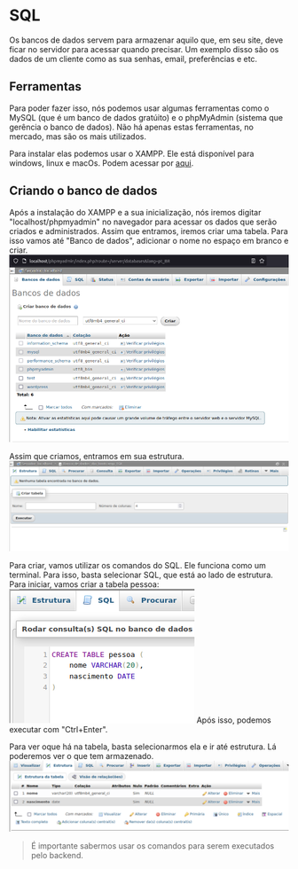 # SQL

Os bancos de dados servem para armazenar aquilo que, em seu site, deve ficar no servidor para acessar quando precisar. Um exemplo disso são os dados de um cliente como as sua senhas, email, preferências e etc.

## Ferramentas
Para poder fazer isso, nós podemos usar algumas ferramentas como o MySQL (que é um banco de dados gratúito) e o phpMyAdmin (sistema que gerência o banco de dados). Não há apenas estas ferramentas, no mercado, mas são os mais utilizados.

Para instalar elas podemos usar o XAMPP. Ele está disponível para windows, linux e macOs. Podem acessar por [aqui](https://www.apachefriends.org/pt_br/index.html).

## Criando o banco de dados
Após a instalação do XAMPP e a sua inicialização, nós iremos digitar "localhost/phpmyadmin" no navegador para acessar os dados que serão criados e administrados. Assim que entramos, iremos criar uma tabela. Para isso vamos até "Banco de dados", adicionar o nome no espaço em branco e criar.
![Instrução mostrando o localhost e a criação de uma tabela](./Fotos/phpmysql.png)

Assim que criamos, entramos em sua estrutura.
![Mostrando a estrutura](./Fotos/phpmyadmin2.png)

Para criar, vamos utilizar os comandos do SQL. Ele funciona como um terminal. Para isso, basta selecionar SQL, que está ao lado de estrutura. Para iniciar, vamos criar a tabela pessoa:
![Criação da tabela e o acesso aos comandos sql](./Fotos/tabela.png)
Após isso, podemos executar com "Ctrl+Enter".

Para ver oque há na tabela, basta selecionarmos ela e ir até estrutura. Lá poderemos ver o que tem armazenado.
![Ver o que tem na estrutura criada](./Fotos/tabelaestrutura.png)

> É importante sabermos usar os comandos para serem executados pelo backend.


